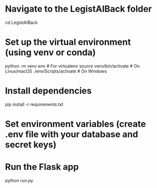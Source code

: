 # Navigate to the LegistAIBack folder
cd LegistAIBack

# Set up the virtual environment (using venv or conda)
python -m venv env  # For virtualenv
source venv/bin/activate  # On Linux/macOS
./env/Scripts/activate  # On Windows

# Install dependencies
pip install -r requirements.txt

# Set environment variables (create .env file with your database and secret keys)
# Run the Flask app
python run.py

